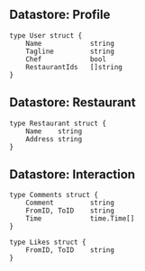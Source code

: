 Datastore: Profile
--------------------

	type User struct {
		Name			string
		Tagline			string
		Chef			bool
		RestaurantIds	[]string
	}

Datastore: Restaurant
----------------------
	type Restaurant struct {
		Name	string
		Address	string
	}


Datastore: Interaction
----------------------
	type Comments struct {
		Comment			string
		FromID, ToID	string
		Time			time.Time[]
	}

	type Likes struct {
		FromID, ToID	string
	}